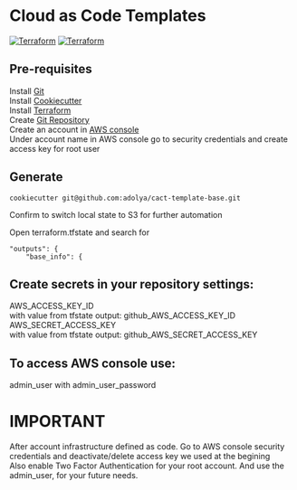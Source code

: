 # Cloud as Code Templates

[![Terraform](https://img.shields.io/badge/Terraform-1.3.7-green)](https://www.terraform.io/)
[![Terraform](https://img.shields.io/badge/Cookiecutter-2.1.1-green)](https://www.terraform.io/)

## Pre-requisites
Install [Git](https://git-scm.com/book/en/v2/Getting-Started-Installing-Git)<br>
Install [Cookiecutter](https://cookiecutter.readthedocs.io/en/stable/installation.html)<br>
Install [Terraform](https://developer.hashicorp.com/terraform/downloads)<br>
Create [Git Repository](https://github.com/new)<br>
Create an account in [AWS console](https://aws.amazon.com/)<br>
Under account name in AWS console go to security credentials and create access key for root user<br>

## Generate
```console
cookiecutter git@github.com:adolya/cact-template-base.git
```
Confirm to switch local state to S3 for further automation

Open terraform.tfstate and search for   
```console
"outputs": {
    "base_info": {
```

## Create secrets in your repository settings:
AWS_ACCESS_KEY_ID <br>
with value from tfstate output: github_AWS_ACCESS_KEY_ID<br>
AWS_SECRET_ACCESS_KEY<br>
with value from tfstate output: github_AWS_SECRET_ACCESS_KEY<br>
## To access AWS console use:
admin_user with admin_user_password

# IMPORTANT
After account infrastructure defined as code. Go to AWS console security credentials and deactivate/delete access key we used at the begining<br>
Also enable Two Factor Authentication for your root account. And use the admin_user, for your future needs.
